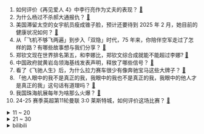 1. 如何评价《再见爱人 4》中李行亮作为丈夫的表现？ [:link:](https://www.zhihu.com/question/3737558549)
2. 为什么杨过不杀郝大通报仇？ [:link:](https://www.zhihu.com/question/3188730015)
3. 美国滞留太空的女宇航员瘦成锥子脸，预计还要待到 2025 年 2 月，她目前的健康状况如何？ [:link:](https://www.zhihu.com/question/3733530709)
4. 从「飞机不够飞两遍」到步入「双隐」时代，75 年来，你陪伴空军走过了怎样的路？有哪些故事想与我们分享？ [:link:](https://www.zhihu.com/question/3437576007)
5. 郑钦文现在世界排名第五，和李娜比，郑钦文综合成就能不能超过李娜? [:link:](https://www.zhihu.com/question/3698922703)
6. 中国政府就黄岩岛领海基线发表声明，释放了哪些信号？ [:link:](https://www.zhihu.com/question/3753346583)
7. 看了《飞驰人生》后，为什么拉力赛车很少有像奔驰宝马这些大牌子？ [:link:](https://www.zhihu.com/question/313033184)
8. 「他人眼中的我不是真正的我，我眼中的我也不是真正的我，我眼中的他人才是真正的我」这句话有道理吗？ [:link:](https://www.zhihu.com/question/666933253)
9. 我国珠海航展每年为啥那么火爆？ [:link:](https://www.zhihu.com/question/3157583360)
10. 24-25 赛季英超第11轮曼联 3:0 莱斯特城，如何评价这场比赛？ [:link:](https://www.zhihu.com/question/3783186293)
<details>
<summary>11 ~ 20</summary>

11. 线下读书会的本质是什么？ [:link:](https://www.zhihu.com/question/501415308)
12. 特朗普在亚利桑那州获胜，最终获 312 张选举人票，哈里斯获得 226 张，哪些信息值得关注？ [:link:](https://www.zhihu.com/question/3733028809)
13. 如何评价中国提出交换月球样本，但美国没吭声？ [:link:](https://www.zhihu.com/question/3747522294)
14. 2024 珠海航展即将开幕，你期待看到本届航展的哪些剧透？对哪个展区的情报感兴趣？ [:link:](https://www.zhihu.com/question/3083474152)
15. 报道称特朗普拟再让美国退出《巴黎协定》，讨论将美国环保局总部及全体员工迁出华盛顿特区，有何影响？ [:link:](https://www.zhihu.com/question/3676368749)
16. 巴黎奥运会后，林诗栋几站wtt商业赛的强势夺冠表现，是否已预示着林诗栋有潜力在洛杉矶周期接班樊振东？ [:link:](https://www.zhihu.com/question/3787504092)
17. deepin对于linux的贡献在哪里？ [:link:](https://www.zhihu.com/question/619573063)
18. 网传男孩在盒马鲜生奔跑时摔倒昏迷，家长质疑没人扶上门砸店要求赔钱，具体情况如何？商家需要赔偿吗？ [:link:](https://www.zhihu.com/question/3731920747)
19. 为什么说小鹏 P7+ 是家用轿车绕不开的选择？产品力真的如此之高吗？ [:link:](https://www.zhihu.com/question/3552495285)
20. 瑞典人在诺贝尔奖评选中会有加成吗？ [:link:](https://www.zhihu.com/question/557547045)
</details>
<details>
<summary>21 ~ 30</summary>

21. 如何对待缺乏家教而没有礼貌，但也不存在恶意的人? [:link:](https://www.zhihu.com/question/349351152)
22. 老人在药店摔倒无人救助去世，店方称已及时打 120，怎样看待店方的做法？是否需要承担法律责任？ [:link:](https://www.zhihu.com/question/3679527055)
23. WTT 法兰克福冠军赛女单决赛，王曼昱 4-2 战胜王艺迪夺冠，如何评价本场比赛？ [:link:](https://www.zhihu.com/question/3785979036)
24. 余承东称「智界新 S7 和 Mate70 同台发布」，你有哪些期待？会有哪些华为黑科技？ [:link:](https://www.zhihu.com/question/3530013603)
25. 既然这么多人觉得《笑傲江湖》“写崩了”，那要是没写崩的话，笑傲江湖的剧情应该怎样发展？ [:link:](https://www.zhihu.com/question/628993416)
26. 2024年wtt法兰克福冠军赛男单决赛，卡尔伯格1：4负于林诗栋，怎么评价林诗栋近期商业赛强势表现？ [:link:](https://www.zhihu.com/question/3787221190)
27. 《红警》里有哪些很牛的操作？ [:link:](https://www.zhihu.com/question/266994288)
28. 大学生如何快速在 Windows 上搭建 C 语言开发环境？ [:link:](https://www.zhihu.com/question/3362698520)
29. 「稳定、高薪、前景」，你在选择公司入职时会如何排序？为什么？ [:link:](https://www.zhihu.com/question/3121932609)
30. 比特币盘中突破 80000 美元，再创历史新高，狗狗币大涨超 13%，背后有哪些原因？ [:link:](https://www.zhihu.com/question/3752643734)
</details><details>
<summary>bilibili</summary>

</details>
